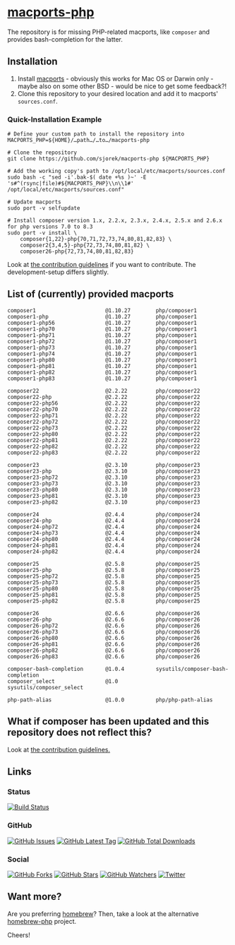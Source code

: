 # [macports-php](https://sjorek.github.io/macports-php/)

The repository is for missing PHP-related macports, like `composer` and
provides bash-completion for the latter.

## Installation

1. Install [macports](https://www.macports.org) - obviously this works
   for Mac OS or Darwin only - maybe also on some other BSD - would be
   nice to get some feedback?!
2. Clone this repository to your desired location and add it to macports'
   `sources.conf`.

### Quick-Installation Example

```console
# Define your custom path to install the repository into
MACPORTS_PHP=${HOME}/…path…/…to…/macports-php

# Clone the repository
git clone https://github.com/sjorek/macports-php ${MACPORTS_PHP}

# Add the working copy's path to /opt/local/etc/macports/sources.conf
sudo bash -c "sed -i'.bak-$( date +%s )~' -E 's#^(rsync|file)#${MACPORTS_PHP}\\n\\1#' /opt/local/etc/macports/sources.conf"

# Update macports
sudo port -v selfupdate

# Install composer version 1.x, 2.2.x, 2.3.x, 2.4.x, 2.5.x and 2.6.x for php versions 7.0 to 8.3
sudo port -v install \
    composer{1,22}-php{70,71,72,73,74,80,81,82,83} \
    composer2{3,4,5}-php{72,73,74,80,81,82} \
    composer26-php{72,73,74,80,81,82,83}
```

Look at [the contribution guidelines](CONTRIBUTING.md) if you want to
contribute. The development-setup differs slightly.

## List of (currently) provided macports

    composer1                      @1.10.27        php/composer1
    composer1-php                  @1.10.27        php/composer1
    composer1-php56                @1.10.27        php/composer1
    composer1-php70                @1.10.27        php/composer1
    composer1-php71                @1.10.27        php/composer1
    composer1-php72                @1.10.27        php/composer1
    composer1-php73                @1.10.27        php/composer1
    composer1-php74                @1.10.27        php/composer1
    composer1-php80                @1.10.27        php/composer1
    composer1-php81                @1.10.27        php/composer1
    composer1-php82                @1.10.27        php/composer1
    composer1-php83                @1.10.27        php/composer1

    composer22                     @2.2.22         php/composer22
    composer22-php                 @2.2.22         php/composer22
    composer22-php56               @2.2.22         php/composer22
    composer22-php70               @2.2.22         php/composer22
    composer22-php71               @2.2.22         php/composer22
    composer22-php72               @2.2.22         php/composer22
    composer22-php73               @2.2.22         php/composer22
    composer22-php80               @2.2.22         php/composer22
    composer22-php81               @2.2.22         php/composer22
    composer22-php82               @2.2.22         php/composer22
    composer22-php83               @2.2.22         php/composer22

    composer23                     @2.3.10         php/composer23
    composer23-php                 @2.3.10         php/composer23
    composer23-php72               @2.3.10         php/composer23
    composer23-php73               @2.3.10         php/composer23
    composer23-php80               @2.3.10         php/composer23
    composer23-php81               @2.3.10         php/composer23
    composer23-php82               @2.3.10         php/composer23

    composer24                     @2.4.4          php/composer24
    composer24-php                 @2.4.4          php/composer24
    composer24-php72               @2.4.4          php/composer24
    composer24-php73               @2.4.4          php/composer24
    composer24-php80               @2.4.4          php/composer24
    composer24-php81               @2.4.4          php/composer24
    composer24-php82               @2.4.4          php/composer24

    composer25                     @2.5.8          php/composer25
    composer25-php                 @2.5.8          php/composer25
    composer25-php72               @2.5.8          php/composer25
    composer25-php73               @2.5.8          php/composer25
    composer25-php80               @2.5.8          php/composer25
    composer25-php81               @2.5.8          php/composer25
    composer25-php82               @2.5.8          php/composer25

    composer26                     @2.6.6          php/composer26
    composer26-php                 @2.6.6          php/composer26
    composer26-php72               @2.6.6          php/composer26
    composer26-php73               @2.6.6          php/composer26
    composer26-php80               @2.6.6          php/composer26
    composer26-php81               @2.6.6          php/composer26
    composer26-php82               @2.6.6          php/composer26
    composer26-php83               @2.6.6          php/composer26

    composer-bash-completion       @1.0.4          sysutils/composer-bash-completion
    composer_select                @1.0            sysutils/composer_select

    php-path-alias                 @1.0.0          php/php-path-alias

## What if composer has been updated and this repository does not reflect this?

Look at [the contribution guidelines.](CONTRIBUTING.md)

## Links

### Status

[![Build Status](https://img.shields.io/travis/com/sjorek/macports-php.svg)](https://travis-ci.com/sjorek/macports-php)


### GitHub

[![GitHub Issues](https://img.shields.io/github/issues/sjorek/macports-php.svg)](https://github.com/sjorek/macports-php/issues)
[![GitHub Latest Tag](https://img.shields.io/github/tag/sjorek/macports-php.svg)](https://github.com/sjorek/macports-php/tags)
[![GitHub Total Downloads](https://img.shields.io/github/downloads/sjorek/macports-php/total.svg)](https://github.com/sjorek/macports-php/releases)


### Social

[![GitHub Forks](https://img.shields.io/github/forks/sjorek/macports-php.svg?style=social)](https://github.com/sjorek/macports-php/network)
[![GitHub Stars](https://img.shields.io/github/stars/sjorek/macports-php.svg?style=social)](https://github.com/sjorek/macports-php/stargazers)
[![GitHub Watchers](https://img.shields.io/github/watchers/sjorek/macports-php.svg?style=social)](https://github.com/sjorek/macports-php/watchers)
[![Twitter](https://img.shields.io/twitter/url/https/github.com/sjorek/macports-php.svg?style=social)](https://twitter.com/intent/tweet?url=https%3A%2F%2Fsjorek.github.io%2Fmacports-php%2F)

## Want more?

Are you preferring [homebrew](https://brew.sh)? Then, take a look at the 
alternative [homebrew-php](https://sjorek.github.io/homebrew-php/) project.

Cheers!
